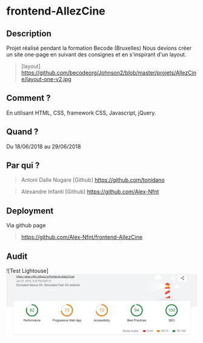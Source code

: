 # frontend-AllezCine

## Description
Projet réalisé pendant la formation Becode (Bruxelles)
Nous devions créer un site one-page en suivant des consignes et en s'inspirant d'un layout.

> [layout] https://github.com/becodeorg/Johnson2/blob/master/projets/AllezCine/layout-one-v2.jpg

## Comment ?

En utilisant HTML, CSS, framework CSS, Javascript, jQuery.

## Quand ?

Du 18/06/2018 au 29/06/2018

## Par qui ?

>Antoni Dalle Nogare
[Github] https://github.com/tonidano

>Alexandre Infanti
[Github] https://github.com/Alex-Nfnt

## Deployment

Via github page

> https://github.com/Alex-Nfnt/frontend-AllezCine

## Audit

![Test Lightouse]
<img src="/images/lighthouse-test.png"/>
